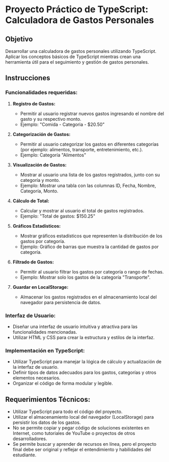 # Proyecto Práctico de TypeScript: Calculadora de Gastos Personales

## Objetivo
Desarrollar una calculadora de gastos personales utilizando TypeScript. Aplicar los conceptos básicos de TypeScript mientras crean una herramienta útil para el seguimiento y gestión de gastos personales.

## Instrucciones

### Funcionalidades requeridas:

1. **Registro de Gastos:**
   - Permitir al usuario registrar nuevos gastos ingresando el nombre del gasto y su respectivo monto.
   - Ejemplo: "Comida - Categoria - $20.50"

2. **Categorización de Gastos:**
   - Permitir al usuario categorizar los gastos en diferentes categorías (por ejemplo: alimentos, transporte, entretenimiento, etc.).
   - Ejemplo: Categoría "Alimentos"

3. **Visualización de Gastos:**
   - Mostrar al usuario una lista de los gastos registrados, junto con su categoría y monto.
   - Ejemplo: Mostrar una tabla con las columnas ID, Fecha, Nombre, Categoría, Monto.

4. **Cálculo de Total:**
   - Calcular y mostrar al usuario el total de gastos registrados.
   - Ejemplo: "Total de gastos: $150.25"

5. **Gráficos Estadísticos:**
   - Mostrar gráficos estadísticos que representen la distribución de los gastos por categoría.
   - Ejemplo: Gráfico de barras que muestra la cantidad de gastos por categoría.

6. **Filtrado de Gastos:**
   - Permitir al usuario filtrar los gastos por categoría o rango de fechas.
   - Ejemplo: Mostrar solo los gastos de la categoría "Transporte".

7. **Guardar en LocalStorage:**
   - Almacenar los gastos registrados en el almacenamiento local del navegador para persistencia de datos.

### Interfaz de Usuario:

- Diseñar una interfaz de usuario intuitiva y atractiva para las funcionalidades mencionadas.
- Utilizar HTML y CSS para crear la estructura y estilos de la interfaz.

### Implementación en TypeScript:

- Utilizar TypeScript para manejar la lógica de cálculo y actualización de la interfaz de usuario.
- Definir tipos de datos adecuados para los gastos, categorías y otros elementos necesarios.
- Organizar el código de forma modular y legible.

## Requerimientos Técnicos:

- Utilizar TypeScript para todo el código del proyecto.
- Utilizar el almacenamiento local del navegador (LocalStorage) para persistir los datos de los gastos.
- No se permite copiar y pegar código de soluciones existentes en Internet, como tutoriales de YouTube o proyectos de otros desarrolladores.
- Se permite buscar y aprender de recursos en línea, pero el proyecto final debe ser original y reflejar el entendimiento y habilidades del estudiante.
